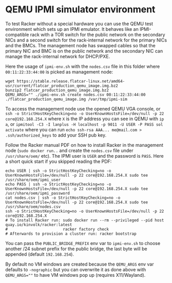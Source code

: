 # QEMU IPMI simulator environment

To test Racker without a special hardware you can use the QEMU test environment which sets up an IPMI emulator.
It behaves like an IPMI-compatible rack with a TOR switch for the public network on the secondary NICs and a second switch for the rack-internal network
for the primary NICs and the BMCs. The management node has swapped cables so that the primary NIC and BMC is on the public network and the secondary NIC
can manage the rack-internal network for DHCP/PXE.

Here the usage of `ipmi-env.sh` with the `nodes.csv` file in this folder where `00:11:22:33:44:00` is picked as management node:

```
wget https://stable.release.flatcar-linux.net/amd64-usr/current/flatcar_production_qemu_image.img.bz2
bunzip2 flatcar_production_qemu_image.img.bz2
QEMU_ARGS="" ./ipmi-env.sh create nodes.csv 00:11:22:33:44:00 ./flatcar_production_qemu_image.img /var/tmp/ipmi-sim
```

To access the management node use the opened QEMU VGA console,
or `ssh -o StrictHostKeyChecking=no -o UserKnownHostsFile=/dev/null -p 22 core@192.168.254.X` where `X` is the IP address you can see in QEMU with `ip a`,
or `ipmitool -C3 -I lanplus -H localhost -p 9011 -U USER -P PASS sol activate` where you can run `echo ssh-rsa AAA... me@mail.com > .ssh/authorized_keys` to
add your SSH pub key.

Follow the Racker manual PDF on how to install Racker in the management node (`sudo docker run..` and create the `nodes.csv` file under `/usr/share/oem/` etc).
The IPMI user is `USER` and the password is `PASS`.
Here a short quick start if you skipped reading the PDF:

```
echo USER | ssh -o StrictHostKeyChecking=no -o UserKnownHostsFile=/dev/null -p 22 core@192.168.254.X sudo tee /usr/share/oem/ipmi_user
echo PASS | ssh -o StrictHostKeyChecking=no -o UserKnownHostsFile=/dev/null -p 22 core@192.168.254.X sudo tee /usr/share/oem/ipmi_password
cat nodes.csv | ssh -o StrictHostKeyChecking=no -o UserKnownHostsFile=/dev/null -p 22 core@192.168.254.X sudo tee /usr/share/oem/nodes.csv
ssh -o StrictHostKeyChecking=no -o UserKnownHostsFile=/dev/null -p 22 core@192.168.254.X
# To install Racker run: sudo docker run --rm --privileged --pid host quay.io/kinvolk/racker:latest
#                        racker factory check
# Afterwards to provision a cluster run: racker bootstrap
```

You can pass the `PUBLIC_BRIDGE_PREFIX` env var to `ipmi-env.sh` to choose another /24 subnet prefix for the public bridge, the last byte will be appended (default `192.168.254`).

By default no VM windows are created because the `QEMU_ARGS` env var defaults to `-nographic` but you can overwrite it as done above with `QEMU_ARGS=""` to have VM windows pop up (requires X11/Wayland).
